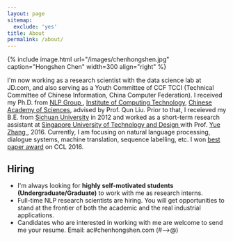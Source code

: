 ```yaml
---
layout: page
sitemap:
  exclude: 'yes'
title: About
permalink: /about/
---
```


{% include image.html url="/images/chenhongshen.jpg" caption="Hongshen Chen" width=300 align="right" %}

I'm now working as a research scientist with the data science lab at JD.com, and also serving as a Youth Committee of CCF TCCI (Technical Committee of Chinese Information, China Computer Federation). I received my Ph.D. from <a href="http://nlp.ict.ac.cn/"> NLP Group </a>, <a href="http://www.ict.ac.cn/">Institute of Computing Technology</a>, <a href="http://www.ucas.ac.cn/"> Chinese Academy of Sciences</a>, advised by Prof. Qun Liu. Prior to that, I receieved my B.E. from <a href="http://www.scu.edu.cn/">Sichuan University</a> in 2012 and worked as a short-term research assistant at <a href=" https://www.sutd.edu.sg/"> Singapore University of Technology and Design </a>  with Prof. <a href=" https://frcchang.github.io/ "> Yue Zhang </a>, 2016. Currently, I am focusing on natural language processing, dialogue systems, machine translation, sequence labelling, etc. I won <a href="http://www.ict.cas.cn/xwzx/jssxw/201611/t20161118_4698322.html">best paper award</a> on CCL 2016.

<h2>Hiring</h2>
<div class="updates" >
<ul>
<li>I'm always looking for <b> highly self-motivated students (Undergraduate/Graduate)</b> to work with me as research interns.</li>
<li>Full-time NLP research scientists are hiring. You will get opportunities to stand at the frontier of both the academic and the real industrial applications. </li>
<li>Candidates who are interested in working with me are welcome to send me your resume. Email: ac#chenhongshen.com (#-->@)</li>
</ul>

